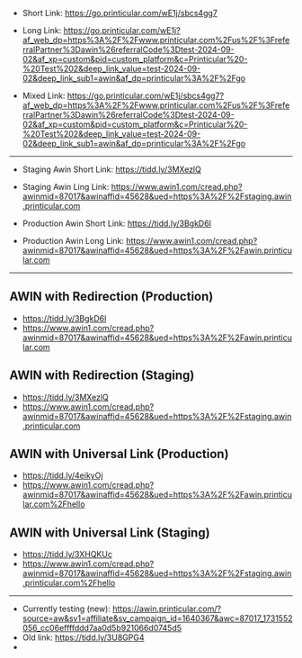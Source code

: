 - Short Link: https://go.printicular.com/wE1j/sbcs4gg7


- Long Link: https://go.printicular.com/wE1j?af_web_dp=https%3A%2F%2Fwww.printicular.com%2Fus%2F%3FreferralPartner%3Dawin%26referralCode%3Dtest-2024-09-02&af_xp=custom&pid=custom_platform&c=Printicular%20-%20Test%202&deep_link_value=test-2024-09-02&deep_link_sub1=awin&af_dp=printicular%3A%2F%2Fgo

- Mixed Link: https://go.printicular.com/wE1j/sbcs4gg7?af_web_dp=https%3A%2F%2Fwww.printicular.com%2Fus%2F%3FreferralPartner%3Dawin%26referralCode%3Dtest-2024-09-02&af_xp=custom&pid=custom_platform&c=Printicular%20-%20Test%202&deep_link_value=test-2024-09-02&deep_link_sub1=awin&af_dp=printicular%3A%2F%2Fgo

---

- Staging Awin Short Link: https://tidd.ly/3MXezlQ

- Staging Awin Ling Link: https://www.awin1.com/cread.php?awinmid=87017&awinaffid=45628&ued=https%3A%2F%2Fstaging.awin.printicular.com

- Production Awin Short Link: https://tidd.ly/3BgkD6l

- Production Awin Long Link: https://www.awin1.com/cread.php?awinmid=87017&awinaffid=45628&ued=https%3A%2F%2Fawin.printicular.com


---

## AWIN with Redirection (Production)
- https://tidd.ly/3BgkD6l
- https://www.awin1.com/cread.php?awinmid=87017&awinaffid=45628&ued=https%3A%2F%2Fawin.printicular.com

## AWIN with Redirection (Staging)
- https://tidd.ly/3MXezlQ
- https://www.awin1.com/cread.php?awinmid=87017&awinaffid=45628&ued=https%3A%2F%2Fstaging.awin.printicular.com

## AWIN with Universal Link (Production)
- https://tidd.ly/4eikyOj
- https://www.awin1.com/cread.php?awinmid=87017&awinaffid=45628&ued=https%3A%2F%2Fawin.printicular.com%2Fhello

## AWIN with Universal Link (Staging)
- https://tidd.ly/3XHQKUc
- https://www.awin1.com/cread.php?awinmid=87017&awinaffid=45628&ued=https%3A%2F%2Fstaging.awin.printicular.com%2Fhello 

---

- Currently testing (new): https://awin.printicular.com/?source=aw&sv1=affiliate&sv_campaign_id=1640367&awc=87017_1731552056_cc06effffddd7aa0d5b921066d0745d5
- Old link: https://tidd.ly/3U8GPG4
- 
